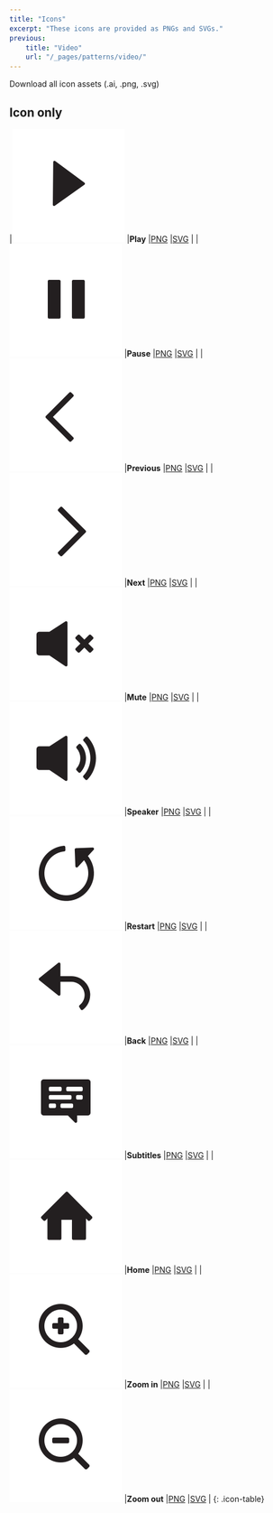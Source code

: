 ```yaml
---
title: "Icons"
excerpt: "These icons are provided as PNGs and SVGs."
previous:
    title: "Video"
    url: "/_pages/patterns/video/"
---
```


<a class="btn btn--info btn--large"><i class="fa fa-download"></i> Download all icon assets (.ai, .png, .svg)</a>

## Icon only

|![Play icon](/images/icons/icon-play.png)              |__Play__       |<a download href="/images/icons/png/icon-play.png">PNG</a>            |<a download href="/images/icons/svg/icon-play.svg">SVG</a>       |
|![Pause icon](/images/icons/icon-pause.png)            |__Pause__      |<a download href="/images/icons/png/icon-pause.png">PNG</a>           |<a download href="/images/icons/svg/icon-pause.svg">SVG</a>      |
|![Previous icon](/images/icons/icon-previous.png)      |__Previous__   |<a download href="/images/icons/png/icon-previous.png">PNG</a>        |<a download href="/images/icons/svg/icon-previous.svg">SVG</a>   |
|![Next icon](/images/icons/icon-next.png)              |__Next__       |<a download href="/images/icons/png/icon-next.png">PNG</a>            |<a download href="/images/icons/svg/icon-next.svg">SVG</a>       |
|![Mute icon](/images/icons/icon-mute.png)              |__Mute__       |<a download href="/images/icons/png/icon-mute.png">PNG</a>            |<a download href="/images/icons/svg/icon-mute.svg">SVG</a>       |
|![Speaker icon](/images/icons/icon-speaker.png)        |__Speaker__    |<a download href="/images/icons/png/icon-speaker.png">PNG</a>         |<a download href="/images/icons/svg/icon-speaker.svg">SVG</a>    |
|![Restart icon](/images/icons/icon-restart.png)        |__Restart__    |<a download href="/images/icons/png/icon-restart.png">PNG</a>         |<a download href="/images/icons/svg/icon-restart.svg">SVG</a>    |
|![Back icon](/images/icons/icon-back.png)              |__Back__       |<a download href="/images/icons/png/icon-back.png">PNG</a>            |<a download href="/images/icons/svg/icon-back.svg">SVG</a>       |
|![Subtitles icon](/images/icons/icon-subtitles.png)    |__Subtitles__  |<a download href="/images/icons/png/icon-subtitles.png">PNG</a>       |<a download href="/images/icons/svg/icon-subtitles.svg">SVG</a>  |
|![Home icon](/images/icons/icon-home.png)              |__Home__       |<a download href="/images/icons/png/icon-home.png">PNG</a>            |<a download href="/images/icons/svg/icon-home.svg">SVG</a>       |
|![Zoom in icon](/images/icons/icon-zoom-in.png)        |__Zoom in__    |<a download href="/images/icons/png/icon-zoom-in.png">PNG</a>         |<a download href="/images/icons/svg/icon-zoom-in.svg">SVG</a>    |
|![Zoom out icon](/images/icons/icon-zoom-out.png)      |__Zoom out__   |<a download href="/images/icons/png/icon-zoom-out.png">PNG</a>        |<a download href="/images/icons/svg/icon-zoom-out.svg">SVG</a>   |
{: .icon-table}